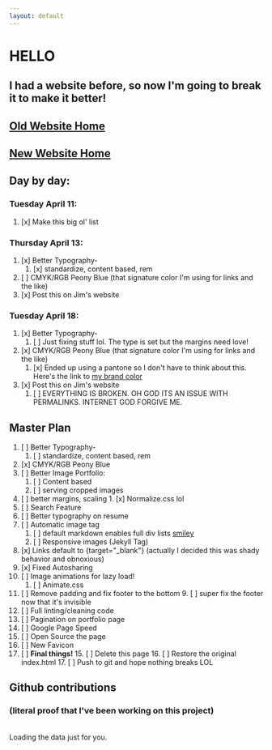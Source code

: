 ```yaml
---
layout: default
---
```


# HELLO
## I had a website before, so now I'm going to break it to make it better!

## [Old Website Home](https://ericmoe.co)
## [New Website Home](portfolio.html)
## Day by day:
### Tuesday April 11:
1. [x] Make this big ol' list

### Thursday April 13:
1. [x] Better Typography-
	1. [x] standardize, content based, rem
2. [ ] CMYK/RGB Peony Blue (that signature color I'm using for links and the like)
3. [x] Post this on Jim's website

### Tuesday April 18:
1. [x] Better Typography-
	1. [ ] Just fixing stuff lol. The type is set but the margins need love!
2. [x] CMYK/RGB Peony Blue (that signature color I'm using for links and the like)
    1. [x] Ended up using a pantone so I don't have to think about this. Here's the link to [my brand color](https://www.pantone.com/color-finder/661-U)
3. [x] Post this on Jim's website
    1. [ ] EVERYTHING IS BROKEN. OH GOD ITS AN ISSUE WITH PERMALINKS. INTERNET GOD FORGIVE ME.


## Master Plan
1. [ ] Better Typography-
	1. [ ] standardize, content based, rem
2. [x] CMYK/RGB Peony Blue
2. [ ] Better Image Portfolio:
	1. [ ] Content based
    3. [ ] serving cropped images
2. [ ] better margins, scaling
		1. [x] Normalize.css lol
3. [ ] Search Feature
4. [ ] Better typography on resume
5. [ ] Automatic image tag
	1. [ ] default markdown enables full div lists [smiley](../images/smiley.png)
	2. [ ] Responsive images (Jekyll Tag)
6. [x] Links default to {target="_blank"} (actually I decided this was shady behavior and obnoxious)
7. [x] Fixed Autosharing
7. [ ] Image animations for lazy load!
	1. [ ] Animate.css
8. [ ] Remove padding and fix footer to the bottom
	9. [ ] super fix the footer now that it's invisible
9. [ ] Full linting/cleaning code
10. [ ] Pagination on portfolio page
11. [ ] Google Page Speed
12. [ ] Open Source the page
13. [ ] New Favicon
14. [ ] **Final things!**
	15. [ ] Delete this page
	16. [ ] Restore the original index.html
	17. [ ] Push to git and hope nothing breaks LOL

## Github contributions 

### (literal proof that I've been working on this project)
<br>

<!-- Include the library. -->
<script
  src="https://cdn.rawgit.com/IonicaBizau/github-calendar/gh-pages/dist/github-calendar.min.js">
</script>

<!-- Optionally, include the theme (if you don't want to struggle to write the CSS) -->
<link
  rel="stylesheet"
  href="https://cdn.rawgit.com/IonicaBizau/github-calendar/gh-pages/dist/github-calendar.css"
/>

<!-- Prepare a container for your calendar. -->
<div class="calendar">
    <!-- Loading stuff -->
    Loading the data just for you.
</div>

<script>
    GitHubCalendar(".calendar", "geomoetric");
</script>
